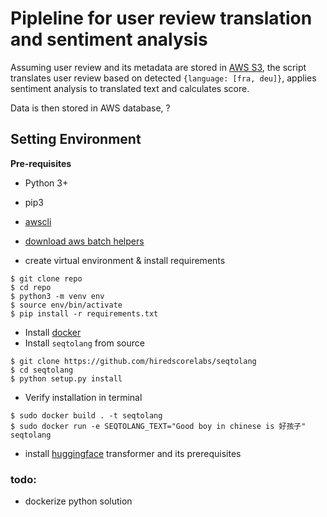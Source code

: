 # Pipleline for user review translation and sentiment analysis

Assuming user review and its metadata are stored in [AWS S3](), the script translates user review based on detected `{language: [fra, deu]}`, applies sentiment analysis to translated text and calculates score. 

Data is then stored in AWS database, ?

## Setting Environment

**Pre-requisites**

- Python 3+
- pip3 
- [awscli](https://docs.aws.amazon.com/cli/latest/userguide/install-cliv2-linux.html#cliv2-linux-prereq)
- [download aws batch helpers](https://github.com/awslabs/aws-batch-helpers/archive/master.zip)


- create virtual environment & install requirements

```
$ git clone repo
$ cd repo
$ python3 -m venv env
$ source env/bin/activate
$ pip install -r requirements.txt 
```

- Install [docker](https://docs.docker.com/engine/install/ubuntu/)
- Install `seqtolang` from source

```
$ git clone https://github.com/hiredscorelabs/seqtolang
$ cd seqtolang
$ python setup.py install
```

- Verify installation in terminal

```
$ sudo docker build . -t seqtolang
$ sudo docker run -e SEQTOLANG_TEXT="Good boy in chinese is 好孩子" seqtolang
```

- install [huggingface](https://github.com/huggingface/transformers#installation) transformer and its prerequisites

### todo:

- dockerize python solution 